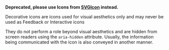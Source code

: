 **Deprecated, please use Icons from [SVGIcon](#svgicon) instead.**

Decorative icons are icons used for visual aesthetics only and may never be used as Feedback or Interactive icons

They do not perform a role beyond visual aesthetics and are hidden from screen readers using the `aria-hidden` attribute. Usually, the information being communicated with the icon is also conveyed in another manner.
